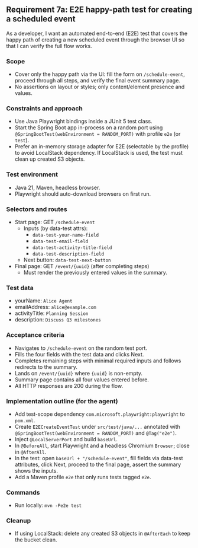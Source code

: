 ## Requirement 7a: E2E happy-path test for creating a scheduled event

As a developer, I want an automated end-to-end (E2E) test that covers the happy path of creating a new scheduled event through the browser UI so that I can verify the full flow works.

### Scope
- Cover only the happy path via the UI: fill the form on `/schedule-event`, proceed through all steps, and verify the final event summary page.
- No assertions on layout or styles; only content/element presence and values.

### Constraints and approach
- Use Java Playwright bindings inside a JUnit 5 test class.
- Start the Spring Boot app in-process on a random port using `@SpringBootTest(webEnvironment = RANDOM_PORT)` with profile `e2e` (or `test`).
- Prefer an in-memory storage adapter for E2E (selectable by the profile) to avoid LocalStack dependency. If LocalStack is used, the test must clean up created S3 objects.

### Test environment
- Java 21, Maven, headless browser.
- Playwright should auto-download browsers on first run.

### Selectors and routes
- Start page: GET `/schedule-event`
  - Inputs (by data-test attrs):
    - `data-test-your-name-field`
    - `data-test-email-field`
    - `data-test-activity-title-field`
    - `data-test-description-field`
  - Next button: `data-test-next-button`
- Final page: GET `/event/{uuid}` (after completing steps)
  - Must render the previously entered values in the summary.

### Test data
- yourName: `Alice Agent`
- emailAddress: `alice@example.com`
- activityTitle: `Planning Session`
- description: `Discuss Q3 milestones`

### Acceptance criteria
- Navigates to `/schedule-event` on the random test port.
- Fills the four fields with the test data and clicks Next.
- Completes remaining steps with minimal required inputs and follows redirects to the summary.
- Lands on `/event/{uuid}` where `{uuid}` is non-empty.
- Summary page contains all four values entered before.
- All HTTP responses are 200 during the flow.

### Implementation outline (for the agent)
- Add test-scope dependency `com.microsoft.playwright:playwright` to `pom.xml`.
- Create `E2ECreateEventTest` under `src/test/java/...` annotated with `@SpringBootTest(webEnvironment = RANDOM_PORT)` and `@Tag("e2e")`.
- Inject `@LocalServerPort` and build `baseUrl`.
- In `@BeforeAll`, start Playwright and a headless Chromium `Browser`; close in `@AfterAll`.
- In the test: open `baseUrl + "/schedule-event"`, fill fields via data-test attributes, click Next, proceed to the final page, assert the summary shows the inputs.
- Add a Maven profile `e2e` that only runs tests tagged `e2e`.

### Commands
- Run locally: `mvn -Pe2e test`

### Cleanup
- If using LocalStack: delete any created S3 objects in `@AfterEach` to keep the bucket clean.